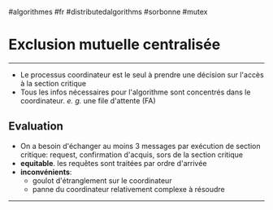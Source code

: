 #algorithmes #fr #distributedalgorithms #sorbonne #mutex
# Exclusion mutuelle centralisée
---
+ Le processus coordinateur est le seul à prendre une décision sur l'accès à la section critique
+ Tous les infos nécessaires pour l'algorithme sont concentrés dans le coordinateur. _e. g._ une file d'attente (FA)

## Evaluation
+ On a besoin d'échanger au moins 3 messages par exécution de section critique: request, confirmation d'acquis, sors de la section critique
+ **equitable**. les requêtes sont traitées par ordre d'arrivée
+ **inconvénients**:
	+ goulot d'étranglement sur le coordinateur
	+ panne du coordinateur relativement complexe à résoudre 


----



